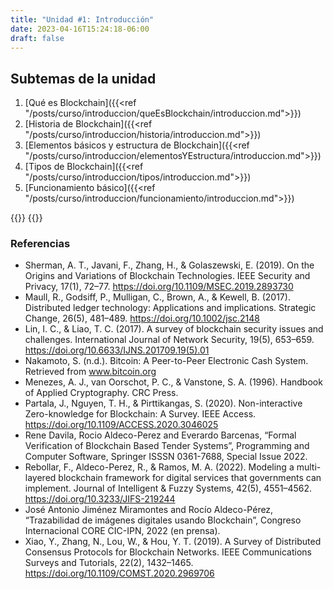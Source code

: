 ```yaml
---
title: "Unidad #1: Introducción"
date: 2023-04-16T15:24:18-06:00
draft: false
---
```


## Subtemas de la unidad

1. [Qué es Blockchain]({{<ref "/posts/curso/introduccion/queEsBlockchain/introduccion.md">}})
2. [Historia de Blockchain]({{<ref "/posts/curso/introduccion/historia/introduccion.md">}})
3. [Elementos básicos y estructura de Blockchain]({{<ref "/posts/curso/introduccion/elementosYEstructura/introduccion.md">}})
4. [Tipos de Blockchain]({{<ref "/posts/curso/introduccion/tipos/introduccion.md">}})
5. [Funcionamiento básico]({{<ref "/posts/curso/introduccion/funcionamiento/introduccion.md">}})

{{<salto>}}
{{<salto>}}

### Referencias
- Sherman, A. T., Javani, F., Zhang, H., & Golaszewski, E. (2019). On the Origins and Variations of Blockchain Technologies. IEEE Security and Privacy, 17(1), 72–77.
https://doi.org/10.1109/MSEC.2019.2893730
- Maull, R., Godsiff, P., Mulligan, C., Brown, A., & Kewell, B. (2017). Distributed ledger technology: Applications and implications. Strategic Change, 26(5), 481–489.
https://doi.org/10.1002/jsc.2148
- Lin, I. C., & Liao, T. C. (2017). A survey of blockchain security issues and challenges. International Journal of Network Security, 19(5), 653–659.
https://doi.org/10.6633/IJNS.201709.19(5).01
- Nakamoto, S. (n.d.). Bitcoin: A Peer-to-Peer Electronic Cash System. Retrieved from www.bitcoin.org
- Menezes, A. J., van Oorschot, P. C., & Vanstone, S. A. (1996). Handbook of Applied Cryptography. CRC Press.
- Partala, J., Nguyen, T. H., & Pirttikangas, S. (2020). Non-interactive Zero-knowledge for Blockchain: A Survey. IEEE Access.
https://doi.org/10.1109/ACCESS.2020.3046025
- Rene Davila, Rocio Aldeco-Perez and Everardo Barcenas, “Formal Verification of Blockchain Based Tender Systems”, Programming and Computer Software, Springer ISSSN 0361-7688, Special Issue 2022.
- Rebollar, F., Aldeco-Perez, R., & Ramos, M. A. (2022). Modeling a multi-layered blockchain framework for digital services that governments can implement. Journal of
Intelligent & Fuzzy Systems, 42(5), 4551–4562. https://doi.org/10.3233/JIFS-219244
- José Antonio Jiménez Miramontes and Rocío Aldeco-Pérez, “Trazabilidad de imágenes digitales usando Blockchain”, Congreso Internacional CORE CIC-IPN, 2022 (en
prensa).
- Xiao, Y., Zhang, N., Lou, W., & Hou, Y. T. (2019). A Survey of Distributed Consensus Protocols for Blockchain Networks. IEEE Communications Surveys and Tutorials, 22(2),
1432–1465. https://doi.org/10.1109/COMST.2020.2969706